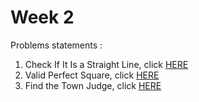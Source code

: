 # Week 2
Problems statements :

1. Check If It Is a Straight Line, click [HERE](https://leetcode.com/explore/challenge/card/may-leetcoding-challenge/535/week-2-may-8th-may-14th/3323/)
2. Valid Perfect Square, click [HERE](https://leetcode.com/explore/challenge/card/may-leetcoding-challenge/535/week-2-may-8th-may-14th/3324/)
3. Find the Town Judge, click [HERE](https://leetcode.com/explore/challenge/card/may-leetcoding-challenge/535/week-2-may-8th-may-14th/3325/)